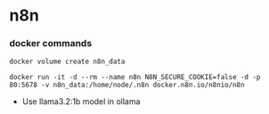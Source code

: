 # n8n
### docker commands
```
docker volume create n8n_data
```
```
docker run -it -d --rm --name n8n N8N_SECURE_COOKIE=false -d -p 80:5678 -v n8n_data:/home/node/.n8n docker.n8n.io/n8nio/n8n
```

- Use llama3.2:1b model in ollama

